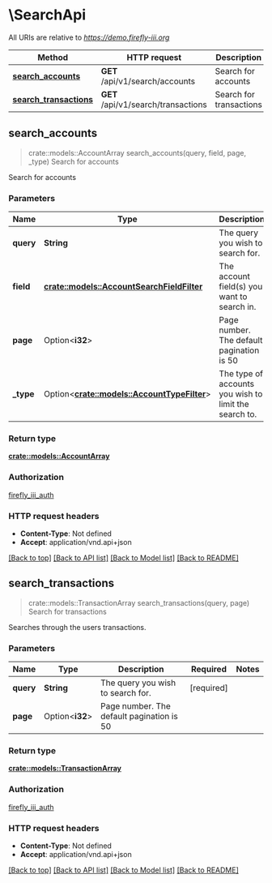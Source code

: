# \SearchApi

All URIs are relative to *https://demo.firefly-iii.org*

Method | HTTP request | Description
------------- | ------------- | -------------
[**search_accounts**](SearchApi.md#search_accounts) | **GET** /api/v1/search/accounts | Search for accounts
[**search_transactions**](SearchApi.md#search_transactions) | **GET** /api/v1/search/transactions | Search for transactions



## search_accounts

> crate::models::AccountArray search_accounts(query, field, page, _type)
Search for accounts

Search for accounts

### Parameters


Name | Type | Description  | Required | Notes
------------- | ------------- | ------------- | ------------- | -------------
**query** | **String** | The query you wish to search for. | [required] |
**field** | [**crate::models::AccountSearchFieldFilter**](.md) | The account field(s) you want to search in. | [required] |
**page** | Option<**i32**> | Page number. The default pagination is 50 |  |
**_type** | Option<[**crate::models::AccountTypeFilter**](.md)> | The type of accounts you wish to limit the search to. |  |

### Return type

[**crate::models::AccountArray**](AccountArray.md)

### Authorization

[firefly_iii_auth](../README.md#firefly_iii_auth)

### HTTP request headers

- **Content-Type**: Not defined
- **Accept**: application/vnd.api+json

[[Back to top]](#) [[Back to API list]](../README.md#documentation-for-api-endpoints) [[Back to Model list]](../README.md#documentation-for-models) [[Back to README]](../README.md)


## search_transactions

> crate::models::TransactionArray search_transactions(query, page)
Search for transactions

Searches through the users transactions.

### Parameters


Name | Type | Description  | Required | Notes
------------- | ------------- | ------------- | ------------- | -------------
**query** | **String** | The query you wish to search for. | [required] |
**page** | Option<**i32**> | Page number. The default pagination is 50 |  |

### Return type

[**crate::models::TransactionArray**](TransactionArray.md)

### Authorization

[firefly_iii_auth](../README.md#firefly_iii_auth)

### HTTP request headers

- **Content-Type**: Not defined
- **Accept**: application/vnd.api+json

[[Back to top]](#) [[Back to API list]](../README.md#documentation-for-api-endpoints) [[Back to Model list]](../README.md#documentation-for-models) [[Back to README]](../README.md)

